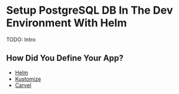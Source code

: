 # Setup PostgreSQL DB In The Dev Environment With Helm

TODO: Intro

## How Did You Define Your App?

* [Helm](helm-helm.md)
* [Kustomize](TODO:)
* [Carvel](TODO:)